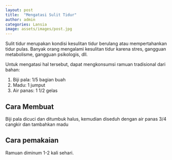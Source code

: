 ```yaml
---
layout: post
title:  "Mengatasi Sulit Tidur"
author: admin
categories: Lansia
image: assets/images/post.jpg
---
```

<style>
.article-post img {
      display: block;
        margin-left: auto;
          margin-right: auto;
            width: 50%;
}
</style>

Sulit tidur merupakan kondisi kesulitan tidur berulang atau mempertahankan tidur pulas. Banyak orang mengalami kesulitan tidur karena stres, gangguan metabolisme, gangguan psikologis, dll.

Untuk mengatasi hal tersebut, dapat mengkonsumsi ramuan tradisional dari bahan:
1. Biji pala: 1/5 bagian buah
2. Madu: 1 jumput
3. Air panas: 1 1/2 gelas

## Cara Membuat
Biji pala dicuci dan ditumbuk halus, kemudian diseduh dengan air panas 3/4 cangkir dan tambahkan madu

## Cara pemakaian
Ramuan diminum 1-2 kali sehari.
